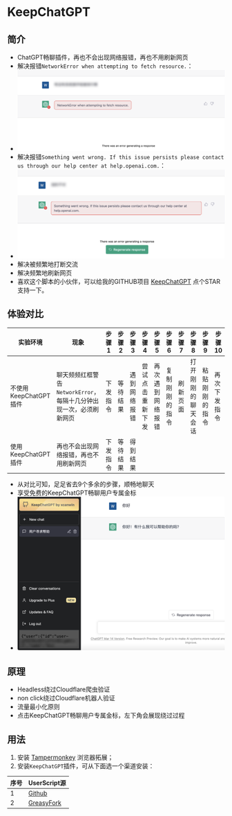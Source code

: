 # KeepChatGPT

## 简介

- ChatGPT畅聊插件，再也不会出现网络报错，再也不用刷新网页
- 解决报错```NetworkError when attempting to fetch resource.```：
- <img src="./assets/network_error.png" width="750"></img>
- 解决报错```Something went wrong. If this issue persists please contact us through our help center at help.openai.com.```：
- <img src="./assets/somthing_wrong.png" width="750"></img>
- 解决被频繁地打断交流
- 解决频繁地刷新网页
- 喜欢这个脚本的小伙伴，可以给我的GITHUB项目 [KeepChatGPT](https://github.com/xcanwin/KeepChatGPT/) 点个STAR支持一下。

## 体验对比

| 实验环境 | 现象 | 步骤1 | 步骤2 | 步骤3 | 步骤4 | 步骤5 | 步骤6 | 步骤7 | 步骤8 | 步骤9 | 步骤10 | 步骤11 | 步骤12 |
| --- | --- | --- | --- | --- | --- | --- | --- | --- | --- | --- | --- | --- | --- |
| 不使用KeepChatGPT插件 | 聊天频频红框警告```NetworkError```，每隔十几分钟出现一次，必须刷新网页 | 下发指令 | 等待结果 | 遇到网络报错 | 尝试点击重新下发 | 再次遇到网络报错 | 复制刚刚的指令 | 刷新页面 | 打开刚刚的聊天会话 | 粘贴刚刚的指令 | 再次下发指令 | 再次等待结果 | 得到结果 |
| 使用KeepChatGPT插件 | 再也不会出现网络报错，再也不用刷新网页 | 下发指令 | 等待结果 | 得到结果 |  |  |  |  |  |  |  |  |  |

- 从对比可知，足足省去9个多余的步骤，顺畅地聊天
- 享受免费的KeepChatGPT畅聊用户专属金标
- <img src="./assets/head.png" width="750"></img>

## 原理

- Headless绕过Cloudflare爬虫验证
- non click绕过Cloudflare机器人验证
- 流量最小化原则
- 点击KeepChatGPT畅聊用户专属金标，左下角会展现绕过过程

## 用法

1. 安装 [Tampermonkey](https://www.tampermonkey.net/) 浏览器拓展；
2. 安装```KeepChatGPT```插件，可从下面选一个渠道安装：

| 序号 | UserScript源 |
| --- | --- |
| 1 | [Github](https://raw.githubusercontent.com/xcanwin/KeepChatGPT/main/KeepChatGPT.user.js) |
| 2 | [GreasyFork](https://greasyfork.org/zh-CN/scripts/462804-keepchatgpt) |
